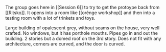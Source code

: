 The group goes here in [[Session 6]] to try to get the protoype back from [[Ritsko]]. It opens into a room like [[orênge workshop]] and then into a testing room with a lot of trinkets and toys. 

Large building of opalescent grey, without seams on the house, very well crafted. No windows, but it has porthole mouths. Pipes go in and out the building. 2 stories but a domed roof on the 3rd story. Does not fit with any architecture, corners are curved, and the door is curved. 